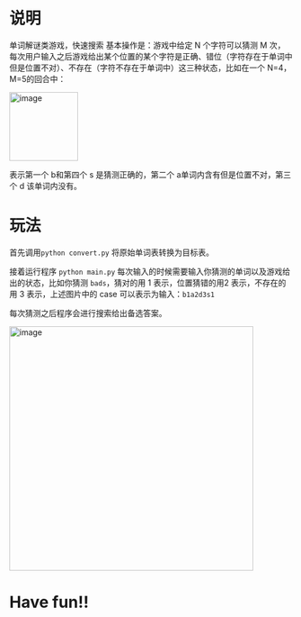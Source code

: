 # 说明

单词解谜类游戏，快速搜索
基本操作是：游戏中给定 N 个字符可以猜测 M 次，每次用户输入之后游戏给出某个位置的某个字符是正确、错位（字符存在于单词中但是位置不对）、不存在（字符不存在于单词中）这三种状态，比如在一个 N=4，M=5的回合中：

<img width="122" alt="image" src="https://github.com/user-attachments/assets/e57039f0-221a-4336-a124-e41fc3f5477c" />

表示第一个 b和第四个 s 是猜测正确的，第二个 a单词内含有但是位置不对，第三个 d 该单词内没有。

# 玩法
首先调用`python convert.py` 将原始单词表转换为目标表。

接着运行程序 `python main.py`
每次输入的时候需要输入你猜测的单词以及游戏给出的状态，比如你猜测 `bads`，猜对的用 1 表示，位置猜错的用2 表示，不存在的用 3 表示，上述图片中的 case 可以表示为输入：`b1a2d3s1`

每次猜测之后程序会进行搜索给出备选答案。

<img width="434" alt="image" src="https://github.com/user-attachments/assets/2efd12ab-2e03-4146-bb9d-f0aa31aaebb7" />

# Have fun!!
